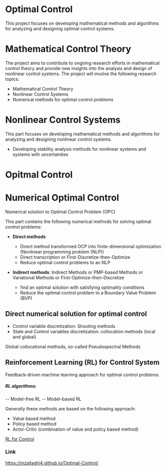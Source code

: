 # Optimal Control
This project focuses on developing mathematical methods and algorithms for analyzing and designing optimal control systems. 


# Mathematical Control Theory

The project aims to contribute to ongoing research efforts in mathematical control theory and provide new insights into the analysis and design of nonlinear control systems.
The project will involve the following research topics:
- Mathematical Control Theory
- Nonlinear Control Systems
- Numerical methods for optimal control problems

# Nonlinear Control Systems
This part focuses on developing mathematical methods and algorithms for analyzing and designing nonlinear control systems.

- Developing stability analysis methods for nonlinear systems and systems with uncertainties



# Opitmal Control
 

# Numerical Optimal Control
Numerical solution to Optimal Control Problem (OPC)

This part contains the following numerical methods for solving optimal control problems:
- **Direct methods**
  - Direct method transformed OCP into finite-dimensional optimization (Nonlinear programming problem (NLP))
  - Direct transcription or First-Discretize-then-Optimize
  - Reduce optimal control problems to an NLP
   
- **Indirect methods**: 
  Indirect Methods or PMP-based Methods or Variational Methods or First-Optimize-then-Discretize
   - find an optimal solution with satisfying optimality conditions
   - Reduce the optimal control problem to a Boundary Value Problem (BVP)


## Direct numerical solution for optimal control
 - Control variable discretization: Shooting methods
 - State and Control variables discretization: collocation methods (local and global)

Global collocational methods, so-called Pseudospectral Methods

## Reinforcement Learning (RL) for Control System 

Feedback-driven machine learning approach for optimal control problems.

##### RL algorithms:
-- Model-free RL
-- Model-based RL

Generally these methods are based on the following approach: 
- Value based method
- Policy based method
- Actor-Critic (combination of value and policy based method) 

[RL for Control]([https://link-url-here.org](https://github.com/mzallaghi4/Optimal-Control/blob/main/RL%20Control/Reinforcement%20Learning%20for%20Control.md)https://github.com/mzallaghi4/Optimal-Control/blob/main/RL%20Control/Reinforcement%20Learning%20for%20Control.md)
 
 
 
 ### Link

https://mzallaghi4.github.io/Optimal-Control/
